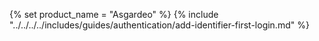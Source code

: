 {% set product_name = "Asgardeo" %}
{% include "../../../../includes/guides/authentication/add-identifier-first-login.md" %}